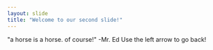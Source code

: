 ```yaml
---
layout: slide
title: "Welcome to our second slide!"
---
```

"a horse is a horse.  of course!" -Mr. Ed
Use the left arrow to go back!
